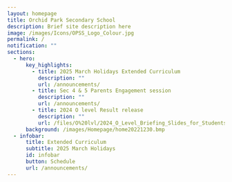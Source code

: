 ```yaml
---
layout: homepage
title: Orchid Park Secondary School
description: Brief site description here
image: /images/Icons/OPSS_Logo_Colour.jpg
permalink: /
notification: ""
sections:
  - hero:
      key_highlights:
        - title: 2025 March Holidays Extended Curriculum
          description: ""
          url: /announcements/
        - title: Sec 4 & 5 Parents Engagement session
          description: ""
          url: /announcements/
        - title: 2024 O level Result release
          description: ""
          url: /files/O%20lvl/2024_O_Level_Briefing_Slides_for_Students_OPSS.pdf
      background: /images/Homepage/home20221230.bmp
  - infobar:
      title: Extended Curriculum
      subtitle: 2025 March Holidays
      id: infobar
      button: Schedule
      url: /announcements/
---
```

